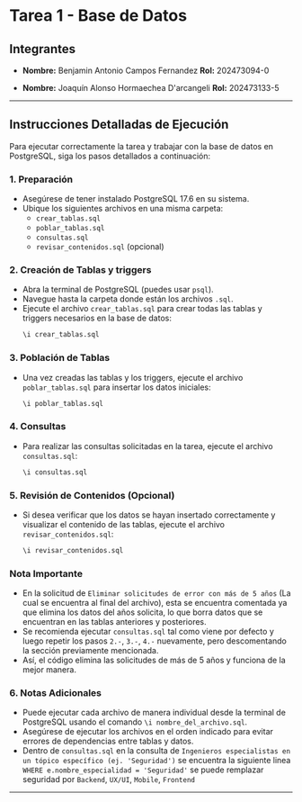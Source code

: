 # Tarea 1 - Base de Datos

## Integrantes

- **Nombre:** Benjamin Antonio Campos Fernandez
    **Rol:** 202473094-0

- **Nombre:** Joaquín Alonso Hormaechea D'arcangeli
    **Rol:** 202473133-5


---

## Instrucciones Detalladas de Ejecución

Para ejecutar correctamente la tarea y trabajar con la base de datos en PostgreSQL, siga los pasos detallados a continuación:

### 1. Preparación

- Asegúrese de tener instalado PostgreSQL 17.6 en su sistema.
- Ubique los siguientes archivos en una misma carpeta:
    - `crear_tablas.sql`
    - `poblar_tablas.sql`
    - `consultas.sql`
    - `revisar_contenidos.sql` (opcional)

### 2. Creación de Tablas y triggers

- Abra la terminal de PostgreSQL (puedes usar `psql`).
- Navegue hasta la carpeta donde están los archivos `.sql`.
- Ejecute el archivo `crear_tablas.sql` para crear todas las tablas y triggers necesarios en la base de datos:
    ```bash
    \i crear_tablas.sql
    ```

### 3. Población de Tablas

- Una vez creadas las tablas y los triggers, ejecute el archivo `poblar_tablas.sql` para insertar los datos iniciales:
    ```bash
    \i poblar_tablas.sql
    ```

### 4. Consultas

- Para realizar las consultas solicitadas en la tarea, ejecute el archivo `consultas.sql`:
    ```bash
    \i consultas.sql
    ```

### 5. Revisión de Contenidos (Opcional)

- Si desea verificar que los datos se hayan insertado correctamente y visualizar el contenido de las tablas, ejecute el archivo `revisar_contenidos.sql`:
    ```bash
    \i revisar_contenidos.sql
    ```

### Nota Importante
- En la solicitud de `Eliminar solicitudes de error con más de 5 años` (La cual se encuentra al final del archivo), esta se encuentra comentada ya que elimina los datos del años solicita, lo que borra datos que se encuentran en las tablas anteriores y posteriores.
- Se recomienda ejecutar `consultas.sql` tal como viene por defecto y luego repetir los pasos `2.-`, `3.-`, `4.-` nuevamente, pero descomentando la sección previamente mencionada.
- Así, el código elimina las solicitudes de más de 5 años y funciona de la mejor manera.

### 6. Notas Adicionales

- Puede ejecutar cada archivo de manera individual desde la terminal de PostgreSQL usando el comando `\i nombre_del_archivo.sql`.
- Asegúrese de ejecutar los archivos en el orden indicado para evitar errores de dependencias entre tablas y datos.
- Dentro de `consultas.sql` en la consulta de `Ingenieros especialistas en un tópico específico (ej. 'Seguridad')` se encuentra la siguiente linea `WHERE e.nombre_especialidad = 'Seguridad'` se puede remplazar seguridad por `Backend`, `UX/UI`, `Mobile`, `Frontend`
---

